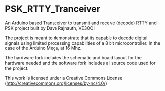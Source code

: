 # PSK_RTTY_Tranceiver
An Arduino based Transceiver to transmit and receive (decode) RTTY and PSK project built by Dave Rajnauth, VE3OOI

The project is meant to demonstrate that its capable to decode digital signals using limited processing capabilities of a 8 bit microcontroller.  In the case of the Arduino Mega, at 16 Mhz.

The hardware fork includes the schematic and board layout for the hardware needed and the software fork includes all source code used for the project.

This work is licensed under a Creative Commons License (http://creativecommons.org/licenses/by-nc/4.0/)
